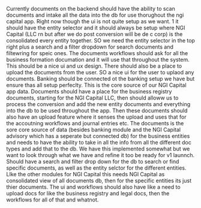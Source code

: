 Currently documents on the backend should have the ability to scan documents and intake all the data into the db for use thorughout the ngi capital app. Right now though the ui is not quite setup as we want. 1 it should have the entity selector and it should always be setup where NGI Capital (LLC rn but after we do post conversion will be de c corp) is the consolidated every entity together. SO we need the entity selector in the top right plus a search and a filter dropdown for search documents and filtewring for speic ones. The documents workflows should ask for all the business formation documation and it will use that throughout the system. This should be a nice ui and ux design. There should also be a place to upload the documents from the user. SO a nice ui for  the user to uplaod any documents. Banking should be connected ot the banking setup we have but ensure thas all setup perfeclty. This is the core source of our NGI Capital app data. Documents should have a place for the business registry documents, starting for the NGI Capital LLC, then should alloww us to process the conversion and add the new entity documents and everything into the db to be used throughout the app. Then these documents should also have an upload feature where it senses the upload and uses that for the accoutning workflows and journal entries etc. The documents is the sore core source of data (besides banking module and the NGI Capital advisory which has a seperate but connected db) for the business entities and needs to have the ability to take in all the info from all the different doc types and add that to the db. We have this implemented somewhat but we want to look through what we have and refine it too be ready for v1 launnch. Should have a search and filter drop down for the db to search or find specific documents, as well as the entity selctor for the different entities. LIke the other modules for NGI Capital this needs NGI Capital as consolidated view of all documents db, then for the specific entities its just thier documents. The ui and workflows should also have like a need to upload docs for like the business registry and legal docs, then the workflows for all of that and whatnot. 